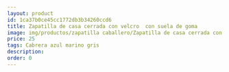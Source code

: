 ```yaml
---
layout: product
id: 1ca37b0ce45cc1772db3b34260ccd6
title: Zapatilla de casa cerrada con velcro  con suela de goma
image: img/productos/zapatilla caballero/Zapatilla de casa cerrada con velcro  con suela de goma=25 =Cabrera azul marino gris.webp
price: 25 
tags: Cabrera azul marino gris
description: 
order: 0
---
```

